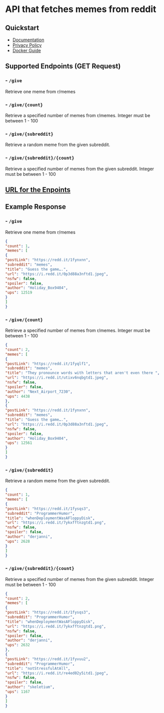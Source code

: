 # API that fetches memes from reddit

## Quickstart
 - [Documentation](https://github.com/KrishnaSSH/Memes-API/blob/main/markdown/Documentation.md)
 - [Privacy Policy](https://github.com/KrishnaSSH/Memes-API/blob/main/markdown/PrivacyPolicy.md)
 - [Docker Guide](https://github.com/KrishnaSSH/Memes-API/blob/main/markdown/Docker.md)


## Supported Endpoints (GET Request)

### - `/give`
Retrieve one meme from r/memes

### - `/give/{count}`
Retrieve a specified number of memes from r/memes. Integer must be between 1 - 100

### - `/give/{subreddit}`
Retrieve a random meme from the given subreddit.

### - `/give/{subreddit}/{count}`
Retrieve a specified number of memes  from the given subreddit.  Integer must be between 1 - 100


## [URL for the Enpoints](https://memesapi.vercel.app/) 



## Example Response 
### - `/give`
Retrieve one meme from r/memes
```json
{
"count": 1,
"memes": [
{
"postLink": "https://redd.it/1fynxnn",
"subreddit": "memes",
"title": "Guess the game….",
"url": "https://i.redd.it/0p3d88a3nftd1.jpeg",
"nsfw": false,
"spoiler": false,
"author": "Holiday_Box9404",
"ups": 12519
}
]
}
```

### - `/give/{count}`
Retrieve a specified number of memes from r/memes. Integer must be between 1 - 100

```json
{
"count": 2,
"memes": [
{
"postLink": "https://redd.it/1fyqlf1",
"subreddit": "memes",
"title": "They pronounce words with letters that aren't even there ",
"url": "https://i.redd.it/utixv6nqbgtd1.jpeg",
"nsfw": false,
"spoiler": false,
"author": "Next_Airport_7230",
"ups": 4438
},
{
"postLink": "https://redd.it/1fynxnn",
"subreddit": "memes",
"title": "Guess the game….",
"url": "https://i.redd.it/0p3d88a3nftd1.jpeg",
"nsfw": false,
"spoiler": false,
"author": "Holiday_Box9404",
"ups": 12561
}
]
}
```

### - `/give/{subreddit}`
Retrieve a random meme from the given subreddit.

```json
{
"count": 1,
"memes": [
{
"postLink": "https://redd.it/1fysqs3",
"subreddit": "ProgrammerHumor",
"title": "whenDeploymentWasAFloppyDisk",
"url": "https://i.redd.it/7ykxfftnzgtd1.png",
"nsfw": false,
"spoiler": false,
"author": "derjanni",
"ups": 2628
}
]
}
```


### - `/give/{subreddit}/{count}`
Retrieve a specified number of memes  from the given subreddit.  Integer must be between 1 - 100


```json
{
"count": 2,
"memes": [
{
"postLink": "https://redd.it/1fysqs3",
"subreddit": "ProgrammerHumor",
"title": "whenDeploymentWasAFloppyDisk",
"url": "https://i.redd.it/7ykxfftnzgtd1.png",
"nsfw": false,
"spoiler": false,
"author": "derjanni",
"ups": 2632
},
{
"postLink": "https://redd.it/1fyvuu2",
"subreddit": "ProgrammerHumor",
"title": "notStressfulAtAll",
"url": "https://i.redd.it/re4ed02y5itd1.jpeg",
"nsfw": false,
"spoiler": false,
"author": "skeletium",
"ups": 1167
}
]
}
```

